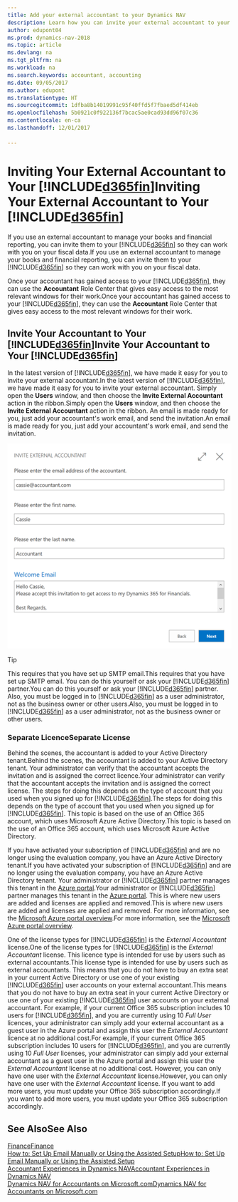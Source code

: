 ```yaml
---
title: Add your external accountant to your Dynamics NAV
description: Learn how you can invite your external accountant to your Dynamics NAV.
author: edupont04
ms.prod: dynamics-nav-2018
ms.topic: article
ms.devlang: na
ms.tgt_pltfrm: na
ms.workload: na
ms.search.keywords: accountant, accounting
ms.date: 09/05/2017
ms.author: edupont
ms.translationtype: HT
ms.sourcegitcommit: 1dfba8b14019991c95f40ffd5f7fbaed5df414eb
ms.openlocfilehash: 5b0921c0f922136f7bcac5ae0cad93dd96f07c36
ms.contentlocale: en-ca
ms.lasthandoff: 12/01/2017

---
```

# <a name="inviting-your-external-accountant-to-your-included365finincludesd365finmdmd"></a><span data-ttu-id="66418-103">Inviting Your External Accountant to Your [!INCLUDE[d365fin](includes/d365fin_md.md)]</span><span class="sxs-lookup"><span data-stu-id="66418-103">Inviting Your External Accountant to Your [!INCLUDE[d365fin](includes/d365fin_md.md)]</span></span>
<span data-ttu-id="66418-104">If you use an external accountant to manage your books and financial reporting, you can invite them to your [!INCLUDE[d365fin](includes/d365fin_md.md)] so they can work with you on your fiscal data.</span><span class="sxs-lookup"><span data-stu-id="66418-104">If you use an external accountant to manage your books and financial reporting, you can invite them to your [!INCLUDE[d365fin](includes/d365fin_md.md)] so they can work with you on your fiscal data.</span></span>

<span data-ttu-id="66418-105">Once your accountant has gained access to your [!INCLUDE[d365fin](includes/d365fin_md.md)], they can use the **Accountant** Role Center that gives easy access to the most relevant windows for their work.</span><span class="sxs-lookup"><span data-stu-id="66418-105">Once your accountant has gained access to your [!INCLUDE[d365fin](includes/d365fin_md.md)], they can use the **Accountant** Role Center that gives easy access to the most relevant windows for their work.</span></span>  

## <a name="invite-your-accountant-to-your-included365finincludesd365finmdmd"></a><span data-ttu-id="66418-106">Invite Your Accountant to Your [!INCLUDE[d365fin](includes/d365fin_md.md)]</span><span class="sxs-lookup"><span data-stu-id="66418-106">Invite Your Accountant to Your [!INCLUDE[d365fin](includes/d365fin_md.md)]</span></span>
<span data-ttu-id="66418-107">In the latest version of [!INCLUDE[d365fin](includes/d365fin_md.md)], we have made it easy for you to invite your external accountant.</span><span class="sxs-lookup"><span data-stu-id="66418-107">In the latest version of [!INCLUDE[d365fin](includes/d365fin_md.md)], we have made it easy for you to invite your external accountant.</span></span> <span data-ttu-id="66418-108">Simply open the **Users** window, and then choose the **Invite External Accountant** action in the ribbon.</span><span class="sxs-lookup"><span data-stu-id="66418-108">Simply open the **Users** window, and then choose the **Invite External Accountant** action in the ribbon.</span></span> <span data-ttu-id="66418-109">An email is made ready for you, just add your accountant's work email, and send the invitation.</span><span class="sxs-lookup"><span data-stu-id="66418-109">An email is made ready for you, just add your accountant's work email, and send the invitation.</span></span>  

![Invite your accountant](./media/finance-invite-accountant/invite-accountant.png)

> [!TIP]  
>  <span data-ttu-id="66418-111">This requires that you have set up SMTP email.</span><span class="sxs-lookup"><span data-stu-id="66418-111">This requires that you have set up SMTP email.</span></span> <span data-ttu-id="66418-112">You can do this yourself or ask your [!INCLUDE[d365fin](includes/d365fin_md.md)] partner.</span><span class="sxs-lookup"><span data-stu-id="66418-112">You can do this yourself or ask your [!INCLUDE[d365fin](includes/d365fin_md.md)] partner.</span></span> <span data-ttu-id="66418-113">Also, you must be logged in to [!INCLUDE[d365fin](includes/d365fin_md.md)] as a user administrator, not as the business owner or other users.</span><span class="sxs-lookup"><span data-stu-id="66418-113">Also, you must be logged in to [!INCLUDE[d365fin](includes/d365fin_md.md)] as a user administrator, not as the business owner or other users.</span></span>  

### <a name="separate-license"></a><span data-ttu-id="66418-114">Separate Licence</span><span class="sxs-lookup"><span data-stu-id="66418-114">Separate License</span></span>
<span data-ttu-id="66418-115">Behind the scenes, the accountant is added to your Active Directory tenant.</span><span class="sxs-lookup"><span data-stu-id="66418-115">Behind the scenes, the accountant is added to your Active Directory tenant.</span></span> <span data-ttu-id="66418-116">Your administrator can verify that the accountant accepts the invitation and is assigned the correct licence.</span><span class="sxs-lookup"><span data-stu-id="66418-116">Your administrator can verify that the accountant accepts the invitation and is assigned the correct license.</span></span> <span data-ttu-id="66418-117">The steps for doing this depends on the type of account that you used when you signed up for [!INCLUDE[d365fin](includes/d365fin_md.md)].</span><span class="sxs-lookup"><span data-stu-id="66418-117">The steps for doing this depends on the type of account that you used when you signed up for [!INCLUDE[d365fin](includes/d365fin_md.md)].</span></span> <span data-ttu-id="66418-118">This topic is based on the use of an Office 365 account, which uses Microsoft Azure Active Directory.</span><span class="sxs-lookup"><span data-stu-id="66418-118">This topic is based on the use of an Office 365 account, which uses Microsoft Azure Active Directory.</span></span>  

<span data-ttu-id="66418-119">If you have activated your subscription of [!INCLUDE[d365fin](includes/d365fin_md.md)] and are no longer using the evaluation company, you have an Azure Active Directory tenant.</span><span class="sxs-lookup"><span data-stu-id="66418-119">If you have activated your subscription of [!INCLUDE[d365fin](includes/d365fin_md.md)] and are no longer using the evaluation company, you have an Azure Active Directory tenant.</span></span> <span data-ttu-id="66418-120">Your administrator or [!INCLUDE[d365fin](includes/d365fin_md.md)] partner manages this tenant in the [Azure portal](https://portal.azure.com).</span><span class="sxs-lookup"><span data-stu-id="66418-120">Your administrator or [!INCLUDE[d365fin](includes/d365fin_md.md)] partner manages this tenant in the [Azure portal](https://portal.azure.com).</span></span> <span data-ttu-id="66418-121">This is where new users are added and licenses are applied and removed.</span><span class="sxs-lookup"><span data-stu-id="66418-121">This is where new users are added and licenses are applied and removed.</span></span> <span data-ttu-id="66418-122">For more information, see the [Microsoft Azure portal overview](https://docs.microsoft.com/en-us/azure/azure-portal-overview).</span><span class="sxs-lookup"><span data-stu-id="66418-122">For more information, see the [Microsoft Azure portal overview](https://docs.microsoft.com/en-us/azure/azure-portal-overview).</span></span>  

<span data-ttu-id="66418-123">One of the license types for [!INCLUDE[d365fin](includes/d365fin_md.md)] is the *External Accountant* license.</span><span class="sxs-lookup"><span data-stu-id="66418-123">One of the license types for [!INCLUDE[d365fin](includes/d365fin_md.md)] is the *External Accountant* license.</span></span> <span data-ttu-id="66418-124">This licence type is intended for use by users such as external accountants.</span><span class="sxs-lookup"><span data-stu-id="66418-124">This license type is intended for use by users such as external accountants.</span></span> <span data-ttu-id="66418-125">This means that you do not have to buy an extra seat in your current Active Directory or use one of your existing [!INCLUDE[d365fin](includes/d365fin_md.md)] user accounts on your external accountant.</span><span class="sxs-lookup"><span data-stu-id="66418-125">This means that you do not have to buy an extra seat in your current Active Directory or use one of your existing [!INCLUDE[d365fin](includes/d365fin_md.md)] user accounts on your external accountant.</span></span> <span data-ttu-id="66418-126">For example, if your current Office 365 subscription includes 10 users for [!INCLUDE[d365fin](includes/d365fin_md.md)], and you are currently using 10 *Full User* licences, your administrator can simply add your external accountant as a guest user in the Azure portal and assign this user the *External Accountant* licence at no additional cost.</span><span class="sxs-lookup"><span data-stu-id="66418-126">For example, if your current Office 365 subscription includes 10 users for [!INCLUDE[d365fin](includes/d365fin_md.md)], and you are currently using 10 *Full User* licenses, your administrator can simply add your external accountant as a guest user in the Azure portal and assign this user the *External Accountant* license at no additional cost.</span></span> <span data-ttu-id="66418-127">However, you can only have one user with the *External Accountant* license.</span><span class="sxs-lookup"><span data-stu-id="66418-127">However, you can only have one user with the *External Accountant* license.</span></span> <span data-ttu-id="66418-128">If you want to add more users, you must update your Office 365 subscription accordingly.</span><span class="sxs-lookup"><span data-stu-id="66418-128">If you want to add more users, you must update your Office 365 subscription accordingly.</span></span>  

## <a name="see-also"></a><span data-ttu-id="66418-129">See Also</span><span class="sxs-lookup"><span data-stu-id="66418-129">See Also</span></span>
[<span data-ttu-id="66418-130">Finance</span><span class="sxs-lookup"><span data-stu-id="66418-130">Finance</span></span>](finance.md)  
[<span data-ttu-id="66418-131">How to: Set Up Email Manually or Using the Assisted Setup</span><span class="sxs-lookup"><span data-stu-id="66418-131">How to: Set Up Email Manually or Using the Assisted Setup</span></span>](madeira-how-setup-email.md)  
[<span data-ttu-id="66418-132">Accountant Experiences in Dynamics NAV</span><span class="sxs-lookup"><span data-stu-id="66418-132">Accountant Experiences in Dynamics NAV</span></span>](finance-accounting.md)  
[<span data-ttu-id="66418-133">Dynamics NAV for Accountants on Microsoft.com</span><span class="sxs-lookup"><span data-stu-id="66418-133">Dynamics NAV for Accountants on Microsoft.com</span></span>](https://www.microsoft.com/en-us/dynamics365/financial-insights-for-accountants)  

